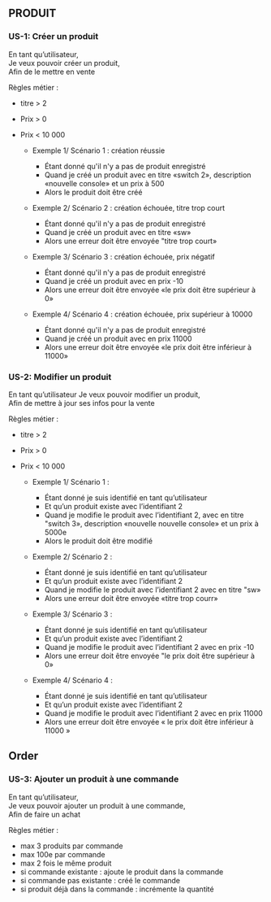 ## PRODUIT

### US-1: Créer un produit

En tant qu’utilisateur,  
Je veux pouvoir créer un produit,  
Afin de le mettre en vente

Règles métier :
- titre > 2
- Prix > 0
- Prix < 10 000

    - Exemple 1/ Scénario 1 : création réussie
        - Étant donné qu'il n'y a pas de produit enregistré
        - Quand je créé un produit avec en titre «switch 2», description «nouvelle console» et un prix à 500
        - Alors le produit doit être créé

    - Exemple 2/ Scénario 2 : création échouée, titre trop court
        - Étant donné qu'il n'y a pas de produit enregistré
        - Quand je créé un produit avec en titre «sw»
        - Alors une erreur doit être envoyée "titre trop court»

    - Exemple 3/ Scénario 3 : création échouée, prix négatif
        - Étant donné qu'il n'y a pas de produit enregistré
        - Quand je créé un produit avec en prix -10
        - Alors une erreur doit être envoyée «le prix doit être supérieur à 0»

    - Exemple 4/ Scénario 4 : création échouée, prix supérieur à 10000 
        - Étant donné qu'il n'y a pas de produit enregistré
        - Quand je créé un produit avec en prix 11000
        - Alors une erreur doit être envoyée «le prix doit être inférieur à 11000»


### US-2: Modifier un produit


En tant qu’utilisateur
Je veux pouvoir modifier un produit,  
Afin de mettre à jour ses infos pour la vente

Règles métier :
- titre > 2
- Prix > 0
- Prix < 10 000

    - Exemple 1/ Scénario 1 :
        - Étant donné je suis identifié en tant qu’utilisateur
        - Et qu’un produit existe avec l’identifiant 2
        - Quand je modifie le produit avec l’identifiant 2, avec en titre "switch 3», description «nouvelle nouvelle console» et un prix à 5000e
        - Alors le produit doit être modifié

    - Exemple 2/ Scénario 2 :
        - Étant donné je suis identifié en tant qu’utilisateur
        - Et qu’un produit existe avec l’identifiant 2
        - Quand je modifie le produit avec l’identifiant 2 avec en titre "sw»
        - Alors une erreur doit être envoyée «titre trop courr»

    - Exemple 3/ Scénario 3 :
        - Étant donné je suis identifié en tant qu’utilisateur
        - Et qu’un produit existe avec l’identifiant 2
        - Quand je modifie le produit avec l’identifiant 2 avec en prix -10
        - Alors une erreur doit être envoyée "le prix doit être supérieur à 0»

    - Exemple 4/ Scénario 4 :
        - Étant donné je suis identifié en tant qu’utilisateur
        - Et qu’un produit existe avec l’identifiant 2
        - Quand je modifie le produit avec l’identifiant 2 avec en prix 11000
        - Alors une erreur doit être envoyée « le prix doit être inférieur à 11000 »


## Order

### US-3: Ajouter un produit à une commande

En tant qu’utilisateur,  
Je veux pouvoir ajouter un produit à une commande,  
Afin de faire un achat

Règles métier :
- max 3 produits par commande
- max 100e par commande
- max 2 fois le même produit
- si commande existante : ajoute le produit dans la commande
- si commande pas existante : créé le commande
- si produit déjà dans la commande : incrémente la quantité
